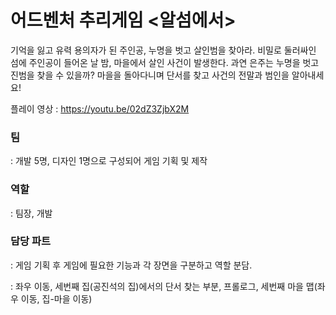 # 어드벤처 추리게임 <알섬에서>

기억을 잃고 유력 용의자가 된 주인공, 누명을 벗고 살인범을 찾아라.
비밀로 둘러싸인 섬에 주인공이 들어온 날 밤, 마을에서 살인 사건이 발생한다.
과연 은주는 누명을 벗고 진범을 찾을 수 있을까?
마을을 돌아다니며 단서를 찾고 사건의 전말과 범인을 알아내세요!

플레이 영상 : https://youtu.be/02dZ3ZjbX2M

<h3>팀</h3> : 개발 5명, 디자인 1명으로 구성되어 게임 기획 및 제작<p/>
<h3>역할</h3> : 팀장, 개발<p/>
<h3>담당 파트</h3>
<p>: 게임 기획 후 게임에 필요한 기능과 각 장면을 구분하고 역할 분담.</p>
<p>: 좌우 이동, 세번째 집(공진석의 집)에서의 단서 찾는 부분, 프롤로그, 세번째 마을 맵(좌우 이동, 집-마을 이동)</p>
